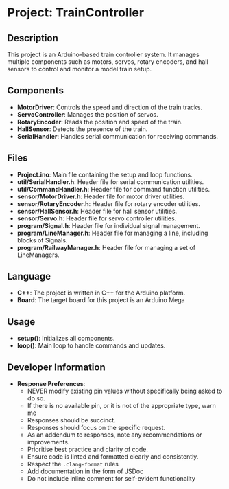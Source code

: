 # Project: TrainController

## Description
This project is an Arduino-based train controller system. It manages multiple components such as motors, servos, rotary encoders, and hall sensors to control and monitor a model train setup.

## Components
- **MotorDriver**: Controls the speed and direction of the train tracks.
- **ServoController**: Manages the position of servos.
- **RotaryEncoder**: Reads the position and speed of the train.
- **HallSensor**: Detects the presence of the train.
- **SerialHandler**: Handles serial communication for receiving commands.

## Files
- **Project.ino**: Main file containing the setup and loop functions.
- **util/SerialHandler.h**: Header file for serial communication utilities.
- **util/CommandHandler.h**: Header file for command function utilities.
- **sensor/MotorDriver.h**: Header file for motor driver utilities.
- **sensor/RotaryEncoder.h**: Header file for rotary encoder utilities.
- **sensor/HallSensor.h**: Header file for hall sensor utilities.
- **sensor/Servo.h**: Header file for servo controller utilities.
- **program/Signal.h**: Header file for individual signal management.
- **program/LineManager.h**: Header file for managing a line, including blocks of Signals.
- **program/RailwayManager.h**: Header file for managing a set of LineManagers.

## Language
- **C++**: The project is written in C++ for the Arduino platform.
- **Board**: The target board for this project is an Arduino Mega

## Usage
- **setup()**: Initializes all components.
- **loop()**: Main loop to handle commands and updates.

## Developer Information
- **Response Preferences**:
  - NEVER modify existing pin values without specifically being asked to do so. 
  - If there is no available pin, or it is not of the appropriate type, warn me
  - Responses should be succinct.
  - Responses should focus on the specific request.
  - As an addendum to responses, note any recommendations or improvements.
  - Prioritise best practice and clarity of code.
  - Ensure code is linted and formatted clearly and consistently.
  - Respect the `.clang-format` rules
  - Add documentation in the form of JSDoc
  - Do not include inline comment for self-evident functionality

